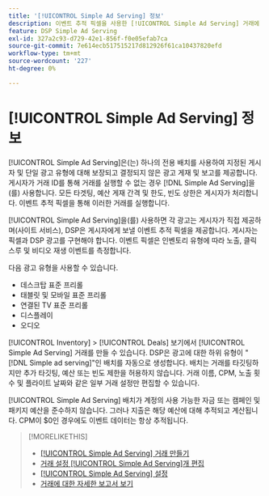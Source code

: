 ```yaml
---
title: '[!UICONTROL Simple Ad Serving] 정보'
description: 이벤트 추적 픽셀을 사용한 [!UICONTROL Simple Ad Serving] 거래에 대해 알아봅니다.
feature: DSP Simple Ad Serving
exl-id: 327a2c93-d729-42e1-856f-f0e05efab7ca
source-git-commit: 7e614ecb517515217d812926f61ca10437820efd
workflow-type: tm+mt
source-wordcount: '227'
ht-degree: 0%

---
```


# [!UICONTROL Simple Ad Serving] 정보

[!UICONTROL Simple Ad Serving]은(는) 하나의 전용 배치를 사용하여 지정된 게시자 및 단일 광고 유형에 대해 보장되고 결정되지 않은 광고 게재 및 보고를 제공합니다. 게시자가 거래 ID를 통해 거래를 실행할 수 없는 경우 [!DNL Simple Ad Serving]을(를) 사용합니다. 모든 타겟팅, 예산 게재 간격 및 한도, 빈도 상한은 게시자가 처리합니다. 이벤트 추적 픽셀을 통해 이러한 거래를 실행합니다.

[!UICONTROL Simple Ad Serving]을(를) 사용하면 각 광고는 게시자가 직접 제공하며(사이트 서비스), DSP은 게시자에게 보낼 이벤트 추적 픽셀을 제공합니다. 게시자는 픽셀과 DSP 광고를 구현해야 합니다. 이벤트 픽셀은 인벤토리 유형에 따라 노출, 클릭스루 및 비디오 재생 이벤트를 측정합니다.

다음 광고 유형을 사용할 수 있습니다.

* 데스크탑 표준 프리롤
* 태블릿 및 모바일 표준 프리롤
* 연결된 TV 표준 프리롤
* 디스플레이
* 오디오

[!UICONTROL Inventory] > [!UICONTROL Deals] 보기에서 [!UICONTROL Simple Ad Serving] 거래를 만들 수 있습니다. DSP은 광고에 대한 하위 유형이 &quot;[!DNL Simple ad serving]&quot;인 배치를 자동으로 생성합니다. 배치는 거래를 타깃팅하지만 추가 타깃팅, 예산 또는 빈도 제한을 허용하지 않습니다. 거래 이름, CPM, 노출 횟수 및 플라이트 날짜와 같은 일부 거래 설정만 편집할 수 있습니다.<!-- If you need multiple tracking tags for a [!UICONTROL Simple Ad Serving] deal, create a duplicate deal. -->

[!UICONTROL Simple Ad Serving] 배치가 계정의 사용 가능한 자금 또는 캠페인 및 패키지 예산을 준수하지 않습니다. 그러나 지출은 해당 예산에 대해 추적되고 계산됩니다. CPM이 $0인 경우에도 이벤트 데이터는 항상 추적됩니다.

>[!MORELIKETHIS]
>
>* [[!UICONTROL Simple Ad Serving] 거래 만들기](simple-deal-create.md)
>* [거래 설정 [!UICONTROL Simple Ad Serving]개 편집](simple-deal-edit.md)
>* [[!UICONTROL Simple Ad Serving] 설정](simple-deal-settings.md)
>* [거래에 대한 자세한 보고서 보기](/help/dsp/inventory/deal-view-report.md)

<!-- add back when reimplemented:
>* [View Event-Tracking Pixels for a [!UICONTROL Simple Ad Serving] Deal](simple-deal-show-pixels.md)
-->
